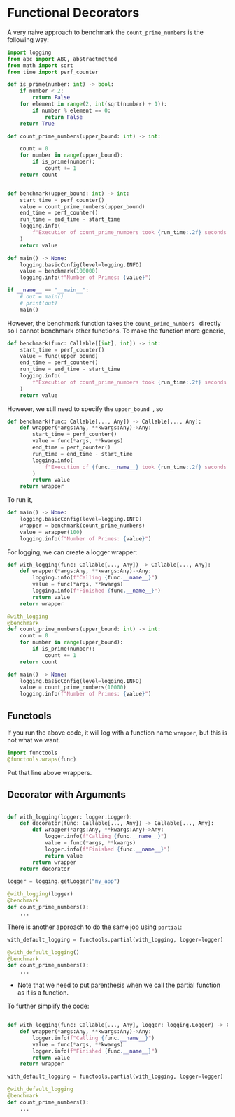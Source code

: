 
# Functional Decorators

A very naive approach to benchmark the `count_prime_numbers` is the following way:
```python
import logging
from abc import ABC, abstractmethod
from math import sqrt
from time import perf_counter

def is_prime(number: int) -> bool:
    if number < 2:
        return False
    for element in range(2, int(sqrt(number) + 1)):
        if number % element == 0:
            return False
    return True

def count_prime_numbers(upper_bound: int) -> int:

    count = 0
    for number in range(upper_bound):
        if is_prime(number):
            count += 1
    return count


def benchmark(upper_bound: int) -> int:
    start_time = perf_counter()
    value = count_prime_numbers(upper_bound)
    end_time = perf_counter()
    run_time = end_time - start_time
    logging.info(
        f"Execution of count_prime_numbers took {run_time:.2f} seconds."
    )
    return value

def main() -> None:
    logging.basicConfig(level=logging.INFO)
    value = benchmark(100000)
    logging.info(f"Number of Primes: {value}")

if __name__ == "__main__":
    # out = main()
    # print(out)
    main()

```

However, the benchmark function takes the `count_prime_numbers ` directly so I cannot benchmark other functions. To make the function more generic, 

```python
def benchmark(func: Callable[[int], int]) -> int:
    start_time = perf_counter()
    value = func(upper_bound)
    end_time = perf_counter()
    run_time = end_time - start_time
    logging.info(
        f"Execution of count_prime_numbers took {run_time:.2f} seconds."
    )
    return value
```
However, we still need to specify the `upper_bound `, so

```python
def benchmark(func: Callable[..., Any]) -> Callable[..., Any]:
	def wrapper(*args:Any, **kwargs:Any)->Any:
	    start_time = perf_counter()
	    value = func(*args, **kwargs)
	    end_time = perf_counter()
	    run_time = end_time - start_time
	    logging.info(
	        f"Execution of {func.__name__} took {run_time:.2f} seconds."
	    )
	    return value
	return wrapper
```

To run it, 

```python
def main() -> None:
    logging.basicConfig(level=logging.INFO)
    wrapper = benchmark(count_prime_numbers)
	value = wrapper(100)
    logging.info(f"Number of Primes: {value}")
```

For logging, we can create a logger wrapper:

```python
def with_logging(func: Callable[..., Any]) -> Callable[..., Any]:
    def wrapper(*args:Any, **kwargs:Any)->Any:
        logging.info(f"Calling {func.__name__}")
        value = func(*args, **kwargs)
        logging.info(f"Finished {func.__name__}")
        return value
    return wrapper

@with_logging
@benchmark
def count_prime_numbers(upper_bound: int) -> int:
    count = 0
    for number in range(upper_bound):
        if is_prime(number):
            count += 1
    return count

def main() -> None:
    logging.basicConfig(level=logging.INFO)
    value = count_prime_numbers(10000)
    logging.info(f"Number of Primes: {value}")
```

## Functools

If you run the above code, it will log with a function name `wrapper`, but this is not what we want. 

```python
import functools
@functools.wraps(func)
```
Put that line above wrappers. 

## Decorator with Arguments

```python

def with_logging(logger: logger.Logger):
	def decorator(func: Callable[..., Any]) -> Callable[..., Any]:
	    def wrapper(*args:Any, **kwargs:Any)->Any:
	        logger.info(f"Calling {func.__name__}")
	        value = func(*args, **kwargs)
	        logger.info(f"Finished {func.__name__}")
	        return value
	    return wrapper
	return decorator

logger = logging.getLogger("my_app")

@with_logging(logger)
@benchmark 
def count_prime_numbers():
	...
```

There is another approach to do the same job using `partial`:
```python
with_default_logging = functools.partial(with_logging, logger=logger)

@with_default_logging() 
@benchmark 
def count_prime_numbers():
	...
```
- Note that we need to put parenthesis when we call the partial function as it is a function.

To further simplify the code:
```python

def with_logging(func: Callable[..., Any], logger: logging.Logger) -> Callable[..., Any]:
	def wrapper(*args:Any, **kwargs:Any)->Any:
		logger.info(f"Calling {func.__name__}")
		value = func(*args, **kwargs)
		logger.info(f"Finished {func.__name__}")
		return value
	return wrapper

with_default_logging = functools.partial(with_logging, logger=logger)

@with_default_logging
@benchmark 
def count_prime_numbers():
	...
```


